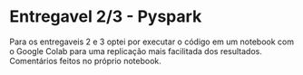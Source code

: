 # Entregavel 2/3 - Pyspark

Para os entregaveis 2 e 3 optei por executar o código em um notebook com o Google Colab para uma replicação mais facilitada dos resultados.
Comentários feitos no próprio notebook.